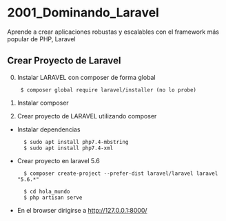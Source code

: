 # 2001_Dominando_Laravel
Aprende a crear aplicaciones robustas y escalables con el framework más popular de PHP, Laravel

## Crear Proyecto de Laravel

0. Instalar LARAVEL con composer de forma global

		$ composer global require laravel/installer (no lo probe)

1. Instalar composer

2. Crear proyecto de LARAVEL utilizando composer

- Instalar dependencias
	
		$ sudo apt install php7.4-mbstring
		$ sudo apt install php7.4-xml
	
- Crear proyecto en laravel 5.6

		$ composer create-project --prefer-dist laravel/laravel laravel "5.6.*"
	
		$ cd hola_mundo
		$ php artisan serve

- En el browser dirigirse a http://127.0.0.1:8000/
	
